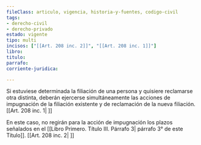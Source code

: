 ```yaml
---
fileClass: articulo, vigencia, historia-y-fuentes, codigo-civil
tags:
- derecho-civil
- derecho-privado
estado: vigente
tipo: multi
incisos: ["[[Art. 208 inc. 2]]", "[[Art. 208 inc. 1]]"]
libro:
titulo:
parrafo:
corriente-juridica:

---
```

Si estuviese determinada la filiación de una persona y quisiere reclamarse otra distinta, deberán ejercerse simultáneamente las acciones de impugnación de la filiación existente y de reclamación de la nueva filiación. [[Art. 208 inc. 1| ]]

En este caso, no regirán para la acción de impugnación los plazos señalados en el [[Libro Primero. Título III. Párrafo 3| párrafo 3° de este Título]]. [[Art. 208 inc. 2| ]]